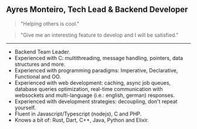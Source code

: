 ## Ayres Monteiro, Tech Lead & Backend Developer

> "Helping others is cool."

> "Give me an interesting feature to develop and I will be satisfied."

---

- Backend Team Leader.
- Experienced with C: multithreading, message handling, pointers, data structures and more.
- Experienced with programming paradigms: Imperative, Declarative, Functional and OO.
- Experienced with web development: caching, async job queues, database queries optimization, real-time communication with websockets and multi-language (i.e.: english, german) responses.
- Experienced with development strategies: decoupling, don't repeat yourself.
- Fluent in Javascript/Typescript (nodejs), C and PHP.
- Knows a bit of: Rust, Dart, C++, Java, Python and Elixir.
